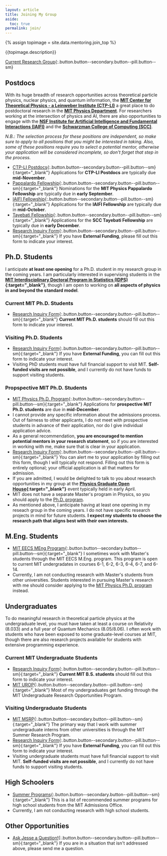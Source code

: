 ```yaml
---
layout: article
title: Joining My Group
aside:
  toc: true
permalink: join/
---
```


{% assign topimage = site.data.mentoring.join_top %}

<!--
<center>
<img class="image-h image-h--xl rounded" src="{{topimage.image}}" title="{{topimage.hover}}"/>
</center>
-->
{{topimage.description}}

[Current Research Group](/group/){:.button.button--secondary.button--pill.button--sm}


## Postdocs

With its huge breadth of research opportunities across theoretical particle physics, nuclear physics, and quantum information, the **[MIT Center for Theoretical Physics - a Leinweber Institute (CTP-LI)](http://ctp.mit.edu/)** a great place to do postdoctoral research in the **[MIT Physics Department](http://physics.mit.edu)**.  For researchers working at the intersection of physics and AI, there are also opportunities to engage with the **[NSF Institute for Artificial Intelligence and Fundamental Interactions (IAIFI)](https://iaifi.org/)** and the **[Schwarzman College of Computing (SCC)](https://computing.mit.edu)**.

*N.B.:  The selection process for these positions are independent, so make sure to apply to all positions that you might be interested in taking.  Also, some of these positions require you to select a potential mentor, otherwise your application will be considered incomplete, so don't forget that step in the process.*

  * [CTP-LI Postdocs](https://academicjobsonline.org/ajo/MIT/CTP/){:.button.button--secondary.button--pill.button--sm}{:target="_blank"}  Applications for **CTP-LI Postdocs** are typically due **mid-November**. 
  * [Pappalardo Fellowship](https://physics.mit.edu/research/pappalardo-fellowships-in-physics/){:.button.button--secondary.button--pill.button--sm}{:target="_blank"}  Nominations for the **MIT Physics Pappalardo Fellowship** are typically due in **early September**. 
  * [IAIFI Fellowship](https://iaifi.org/fellows.html){:.button.button--secondary.button--pill.button--sm}{:target="_blank"}  Applications for the **IAIFI Fellowship** are typically due in **mid-October**.
  * [Tayebati Fellowship](https://computing.mit.edu/tayebati-postdoctoral-fellowship-program/){:.button.button--secondary.button--pill.button--sm}{:target="_blank"}  Applications for the **SCC Tayebati Fellowship** are typically due in **early December**.
  * [Research Inquiry Form](https://forms.gle/dtDwGH8588dCHEfV8){:.button.button--secondary.button--pill.button--sm}{:target="_blank"}  If you have **External Funding**, please fill out this form to indicate your interest.

## Ph.D. Students

I anticipate **at least one opening** for a Ph.D. student in my research group in the coming years.  I am particularly interested in supervising students in the **[MIT Interdisciplinary Doctoral Program in Statistics (IDPS)](https://stat.mit.edu/academics/idps/idps-physics/){:target="_blank"}**, though I am open to working on **all aspects of physics in and beyond the standard model**.

### Current MIT Ph.D. Students

  * [Research Inquiry Form](https://forms.gle/dtDwGH8588dCHEfV8){:.button.button--secondary.button--pill.button--sm}{:target="_blank"}  **Current MIT Ph.D. students** should fill out this form to indicate your interest.  
  
### Visiting Ph.D. Students

  * [Research Inquiry Form](https://forms.gle/dtDwGH8588dCHEfV8){:.button.button--secondary.button--pill.button--sm}{:target="_blank"}  If you have **External Funding**, you can fill out this form to indicate your interest.
  * Visiting PhD students must have full financial support to visit MIT.  **Self-funded visits are not possible**, and I currently do not have funds to support visiting students.

### Propspective MIT Ph.D. Students

  * [MIT Physics Ph.D. Program](https://physics.mit.edu/academic-programs/graduate-students/graduate-admissions/){:.button.button--secondary.button--pill.button--sm}{:target="_blank"}  Applications for **prospective MIT Ph.D. students** are due in **mid-December**.
  * I cannot provide any specific information about the admissions process.  Out of fairness to other applicants, I do not meet with prospective students in advance of their application, nor do I give individual application advice.
  * As a general recommendation, **you are encouraged to mention potential mentors in your research statement**, so if you are interested in working with me, make sure that is clear in your application.
  * [Research Inquiry Form](https://forms.gle/dtDwGH8588dCHEfV8){:.button.button--secondary.button--pill.button--sm}{:target="_blank"}  You can alert me to your application by filling out this form, though I will typically not respond.  Filling out this form is entirely optional; your official application is all that matters for admission.
  * If you are admitted, I would be delighted to talk to you about research opportunities in my group at the **[Physics Graduate Open House](https://physics.mit.edu/openhouse/){:target="_blank"}** event typically held in early April.
  * MIT does not have a separate Master's program in Physics, so you should apply to the [Ph.D. program](https://physics.mit.edu/academic-programs/graduate-students/graduate-admissions/).
  * As mentioned above, I anticipate having at least one opening in my reseach group in the coming years.  I do not have specific research projects in mind for future students.  **I expect my students to choose the research path that aligns best with their own interests.**


  
## M.Eng. Students

  * [MIT EECS MEng Program](https://www.eecs.mit.edu/academics/undergraduate-programs/meng-program/){:.button.button--secondary.button--pill.button--sm}{:target="_blank"}  I sometimes work with Master's students through the MIT EECS M.Eng. program.  This program is open to current MIT undergradates in courses 6-1, 6-2, 6-3, 6-4, 6-7, and 6-14.
  * Currently, I am not conducting research with Master's students from other universities.  Students interested in pursuing Master's research with me should consider applying to the [MIT Physics Ph.D. program](https://physics.mit.edu/academic-programs/graduate-students/graduate-admissions/) instead.

## Undergraduates

To do meaningful research in theoretical particle physics at the undergraduate level, you must have taken at least a course on Relativity (8.033) and a full year of Quantum Mechanics (8.05/8.06).  I often work with students who have been exposed to some graduate-level courses at MIT, though there are also research projects available for students with extensive programming experience.

### Current MIT Undergraduate Students

  * [Research Inquiry Form](https://forms.gle/dtDwGH8588dCHEfV8){:.button.button--secondary.button--pill.button--sm}{:target="_blank"}  **Current MIT B.S. students** should fill out this form to indicate your interest.
  * [MIT UROP](https://web.mit.edu/UROP/){:.button.button--secondary.button--pill.button--sm}{:target="_blank"}  Most of my undergraduates get funding through the MIT Undergraduate Research Opportunities Program.

### Visiting Undergraduate Students

  * [MIT MSRP](https://oge.mit.edu/graddiversity/msrp/){:.button.button--secondary.button--pill.button--sm}{:target="_blank"} The primary way that I work with summer undergraduate interns from other universities is through the MIT Summer Research Program.
  * [Research Inquiry Form](https://forms.gle/dtDwGH8588dCHEfV8){:.button.button--secondary.button--pill.button--sm}{:target="_blank"}  If you have **External Funding**, you can fill out this form to indicate your interest.
  * Visiting undergraduate students must have full financial support to visit MIT.  **Self-funded visits are not possible**, and I currently do not have funds to support visiting students.


## High Schoolers

  * [Summer Programs](https://mitadmissions.org/apply/prepare/summer/){:.button.button--secondary.button--pill.button--sm}{:target="_blank"}  This is a list of recommended summer programs for high school students from the MIT Admissions Office.
  * Currently, I am not conducting research with high school students.

## Other Opportunities

  * [Ask Jesse a Question!](https://forms.gle/1gbK2yhdGfAbZnJ46){:.button.button--secondary.button--pill.button--sm}{:target="_blank"}  If you are in a situation that isn't addressed above, please send me a question.


